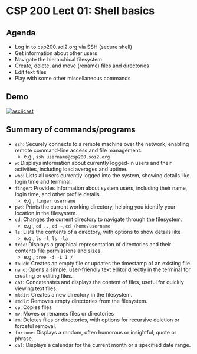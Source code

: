 # CSP 200 Lect 01: Shell basics

## Agenda

- Log in to csp200.soi2.org via SSH (secure shell)
- Get information about other users
- Navigate the hierarchical filesystem
- Create, delete, and move (rename) files and directories
- Edit text files
- Play with some other miscellaneous commands

## Demo

[![asciicast](https://asciinema.org/a/699595.svg)](https://asciinema.org/a/699595)

## Summary of commands/programs

- `ssh`: Securely connects to a remote machine over the network, enabling remote
  command-line access and file management.
  - e.g., `ssh username@csp200.soi2.org`
- `w`: Displays information about currently logged-in users and their
  activities, including load averages and uptime.
- `who`: Lists all users currently logged into the system, showing details like
  login time and terminal.
- `finger`: Provides information about system users, including their name, login
  time, and other profile details.
  - e.g., `finger username`
- `pwd`: Prints the current working directory, helping you identify your
  location in the filesystem.
- `cd`: Changes the current directory to navigate through the filesystem.
  - e.g., `cd ..`, `cd ~`, `cd /home/username`
- `ls`: Lists the contents of a directory, with options to show details like
  - e.g., `ls -l`, `ls -la`
- `tree`: Displays a graphical representation of directories and their contents
  file permissions and sizes.
  - e.g., `tree -d -L 1 /`
- `touch`: Creates an empty file or updates the timestamp of an existing file.
- `nano`: Opens a simple, user-friendly text editor directly in the terminal for
  creating or editing files.
- `cat`: Concatenates and displays the content of files, useful for quickly
  viewing text files.
- `mkdir`: Creates a new directory in the filesystem.
- `rmdir`: Removes empty directories from the filesystem.
- `cp`: Copies files
- `mv`: Moves or renames files or directories
- `rm`: Deletes files or directories, with options for recursive deletion or
  forceful removal.
- `fortune`: Displays a random, often humorous or insightful, quote or phrase.
- `cal`: Displays a calendar for the current month or a specified date range.
